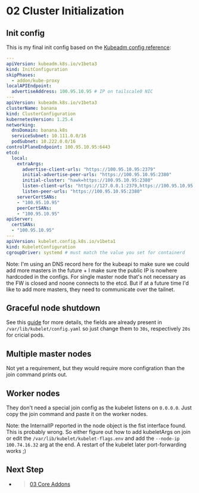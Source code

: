 # 02 Cluster Initialization

## Init config

This is my final init config based on the [Kubeadm config reference](https://kubernetes.io/docs/reference/config-api/kubeadm-config.v1beta3/#kubeadm-k8s-io-v1beta3-JoinConfiguration):

```yaml
---
apiVersion: kubeadm.k8s.io/v1beta3
kind: InitConfiguration
skipPhases:
  - addon/kube-proxy
localAPIEndpoint:
  advertiseAddress: 100.95.10.95 # IP on tailscale0 NIC
---
apiVersion: kubeadm.k8s.io/v1beta3
clusterName: banana
kind: ClusterConfiguration
kubernetesVersion: 1.25.4
networking:
  dnsDomain: banana.k8s
  serviceSubnet: 10.111.0.0/16
  podSubnet: 10.222.0.0/16
controlPlaneEndpoint: 100.95.10.95:6443
etcd:
  local:
    extraArgs:
      advertise-client-urls: "https://100.95.10.95:2379"
      initial-advertise-peer-urls: "https://100.95.10.95:2380"
      initial-cluster: "hawk=https://100.95.10.95:2380"
      listen-client-urls: "https://127.0.0.1:2379,https://100.95.10.95:2379"
      listen-peer-urls: "https://100.95.10.95:2380"
    serverCertSANs:
    - "100.95.10.95"
    peerCertSANs:
    - "100.95.10.95"
apiServer:
  certSANs:
  - "100.95.10.95"
---
apiVersion: kubelet.config.k8s.io/v1beta1
kind: KubeletConfiguration
cgroupDriver: systemd # must match the value you set for containerd
```

Note: I'm using an DNS record here for the kubeapi to make sure we could add more masters in the future + I make sure the public IP is nowhere hardcoded in the configs. For single master node that's not necessary as the FW is closed and noone connects to the etcd. But if at a future time I'd like to add more masters, they need to communicate over the tailnet.

## Graceful node shutdown

See this [guide](https://kubernetes.io/docs/concepts/architecture/nodes/#graceful-node-shutdown) for more details, the fields are already present in `/var/lib/kubelet/config.yaml` so just change them to `30s`, respectively `20s` for cricial pods.

## Multiple master nodes

Not yet a requirement, but they would require more configration than the join command prints out.

## Worker nodes

They don't need a special join config as the kubelet listens on `0.0.0.0`. Just copy the join command and paste it on the worker nodes.

Note: the InternalIP reported in the node object is the fist interface found. This is probably wrong. So either figure out how to add kubeletArgs on join or edit the `/var/lib/kubelet/kubelet-flags.env` and add the `--node-ip 100.74.16.32` arg at the end. A restart of the kubelet later port-forwarding works ;)

## Next Step

- > [03 Core Addons](./03_core_addons.md)
